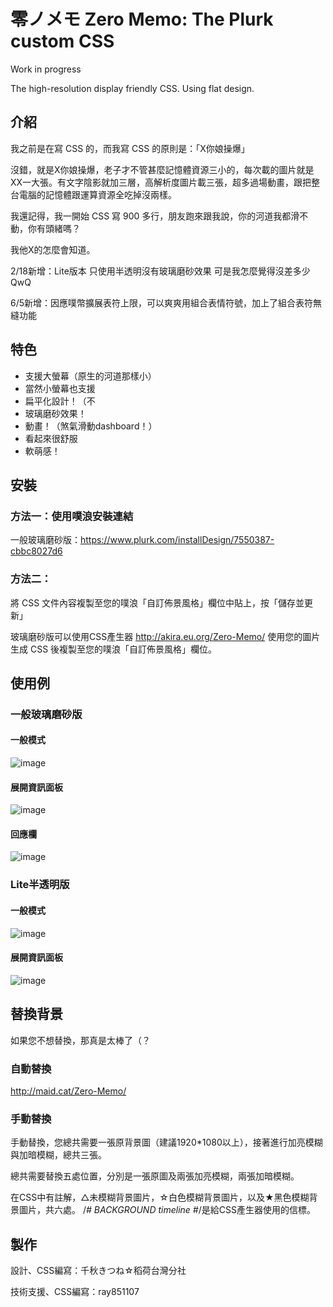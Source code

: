 # 零ノメモ Zero Memo: The Plurk custom CSS

Work in progress

The high-resolution display friendly CSS. Using flat design. 

## 介紹

我之前是在寫 CSS 的，而我寫 CSS 的原則是：「X你娘操爆」

沒錯，就是X你娘操爆，老子才不管甚麼記憶體資源三小的，每次載的圖片就是XX一大張。有文字陰影就加三層，高解析度圖片載三張，超多過場動畫，跟把整台電腦的記憶體跟運算資源全吃掉沒兩樣。

我還記得，我一開始 CSS 寫 900 多行，朋友跑來跟我說，你的河道我都滑不動，你有頭緒嗎？
 
我他X的怎麼會知道。

2/18新增：Lite版本 只使用半透明沒有玻璃磨砂效果
可是我怎麼覺得沒差多少QwQ

6/5新增：因應噗幣擴展表符上限，可以爽爽用組合表情符號，加上了組合表符無縫功能

## 特色
+ 支援大螢幕（原生的河道那樣小）
+ 當然小螢幕也支援
+ 扁平化設計！（不
+ 玻璃磨砂效果！
+ 動畫！（煞氣滑動dashboard！）
+ 看起來很舒服
+ 軟萌感！

## 安裝

### 方法一：使用噗浪安裝連結

一般玻璃磨砂版：https://www.plurk.com/installDesign/7550387-cbbc8027d6


### 方法二：

將 CSS 文件內容複製至您的噗浪「自訂佈景風格」欄位中貼上，按「儲存並更新」

玻璃磨砂版可以使用CSS產生器 http://akira.eu.org/Zero-Memo/ 使用您的圖片生成 CSS 後複製至您的噗浪「自訂佈景風格」欄位。

## 使用例

### 一般玻璃磨砂版
#### 一般模式
![image](http://i.imgur.com/wRwssRX.png)
#### 展開資訊面板
![image](http://i.imgur.com/s70PfL3.png)
#### 回應欄
![image](http://i.imgur.com/yyhXesP.png)

### Lite半透明版
#### 一般模式
![image](http://i.imgur.com/IehPIBx.png)
#### 展開資訊面板
![image](http://i.imgur.com/ZTBideZ.png)


## 替換背景
如果您不想替換，那真是太棒了（？

### 自動替換
http://maid.cat/Zero-Memo/
### 手動替換
手動替換，您總共需要一張原背景圖（建議1920*1080以上），接著進行加亮模糊與加暗模糊，總共三張。

總共需要替換五處位置，分別是一張原圖及兩張加亮模糊，兩張加暗模糊。

在CSS中有註解，△未模糊背景圖片，☆白色模糊背景圖片，以及★黑色模糊背景圖片，共六處。
/*# BACKGROUND timeline #*/是給CSS產生器使用的信標。


## 製作
設計、CSS編寫：千秋きつね☆稻荷台灣分社

技術支援、CSS編寫：ray851107
